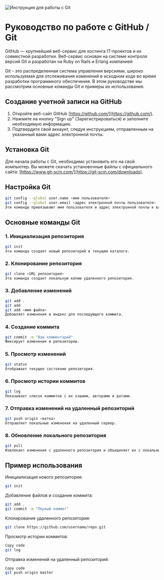 ![Инструкция для работы с Git](git_illustrations.jpg)

# Руководство по работе с GitHub / Git
GitHub — крупнейший веб-сервис для хостинга IT-проектов и их совместной разработки. Веб-сервис основан на системе контроля версий Git и разработан на Ruby on Rails и Erlang компанией

Git - это распределенная система управления версиями, широко используемая для отслеживания изменений в исходном коде во время разработки программного обеспечения. В этом руководстве мы рассмотрим основные команды Git и примеры их использования. 

##  Создание учетной записи на GitHub
1. Откройте веб-сайт GitHub [https://github.com/](https://github.com/).
2. Нажмите на кнопку "Sign up" (Зарегистрироваться) и заполните необходимую информацию.
3. Подтвердите свой аккаунт, следуя инструкциям, отправленным на указанный вами адрес электронной почты.

## Установка Git
Для начала работы с Git, необходимо установить его на свой компьютер. Вы можете скачать установочные файлы с официального сайта: [https://www.git-scm.com/](https://git-scm.com/downloads).

## Настройка Git
```sh
git config --global user.name <имя пользователя>
git config --global user.email <адрес электронной почты пользователя>
Эти команды привязывают имя пользователя и адрес электронной почты к вашим коммитам.
``````

## Основные команды Git

### 1. Инициализация репозитория
```sh
git init
Эта команда создает новый репозиторий в текущем каталоге.
``````

### 2. Клонирование репозитория
```sh
git clone <URL репозитория>
Эта команда создает локальную копию удаленного репозитория.
```

### 3. Добавление изменений
```sh
git add .
git add 
git add <имя файла>
Добавляет изменения в индекс для последующего коммита.
```

### 4. Создание коммита
```sh
git commit -m "Ваш комментарий"
Фиксирует изменения в репозитории.
```

### 5. Просмотр изменений
```sh
git status
Отображает текущее состояние репозитория.
```

### 6. Просмотр истории коммитов
```sh
git log
Показывает список коммитов с их хэшами, авторами и датами.
```

### 7. Отправка изменений на удаленный репозиторий
```sh
git push origin <ветка>
Отправляет локальные изменения на удаленный сервер.
```

### 8. Обновление локального репозитория
```sh
git pull
Извлекает изменения с удаленного репозитория и объединяет их с локальными.
```




## Пример использования
Инициализация нового репозитория:
```sh
git init
```

Добавление файлов и создание коммита:
```sh
git add .
git commit -m "Первый коммит"
```

Клонирование удаленного репозитория:
```sh
git clone https://github.com/username/repo.git
```

Просмотр истории коммитов:
```sh
Copy code
git log
```

Отправка изменений на удаленный репозиторий:
```sh
Copy code
git push origin master
```
